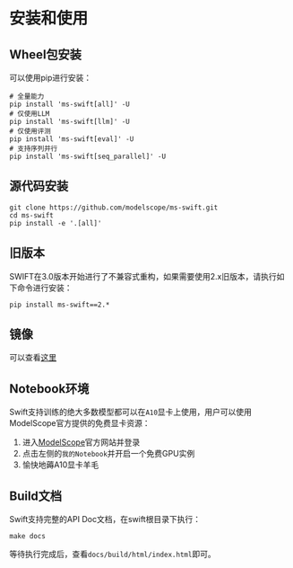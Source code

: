 # 安装和使用

## Wheel包安装

可以使用pip进行安装：

```shell
# 全量能力
pip install 'ms-swift[all]' -U
# 仅使用LLM
pip install 'ms-swift[llm]' -U
# 仅使用评测
pip install 'ms-swift[eval]' -U
# 支持序列并行
pip install 'ms-swift[seq_parallel]' -U
```

## 源代码安装

```shell
git clone https://github.com/modelscope/ms-swift.git
cd ms-swift
pip install -e '.[all]'
```

## 旧版本

SWIFT在3.0版本开始进行了不兼容式重构，如果需要使用2.x旧版本，请执行如下命令进行安装：
```shell
pip install ms-swift==2.*
```

## 镜像

可以查看[这里](https://modelscope.cn/docs/intro/environment-setup#%E6%9C%80%E6%96%B0%E9%95%9C%E5%83%8F)

## Notebook环境

Swift支持训练的绝大多数模型都可以在`A10`显卡上使用，用户可以使用ModelScope官方提供的免费显卡资源：

1. 进入[ModelScope](https://www.modelscope.cn)官方网站并登录
2. 点击左侧的`我的Notebook`并开启一个免费GPU实例
3. 愉快地薅A10显卡羊毛


## Build文档

Swift支持完整的API Doc文档，在swift根目录下执行：

```shell
make docs
```

等待执行完成后，查看`docs/build/html/index.html`即可。
